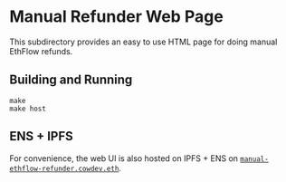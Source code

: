 # Manual Refunder Web Page

This subdirectory provides an easy to use HTML page for doing manual EthFlow
refunds.

## Building and Running

```
make
make host
```

## ENS + IPFS

For convenience, the web UI is also hosted on IPFS + ENS on
[`manual-ethflow-refunder.cowdev.eth`](https://manual-ethflow-refunder.cowdev.eth.limo).
